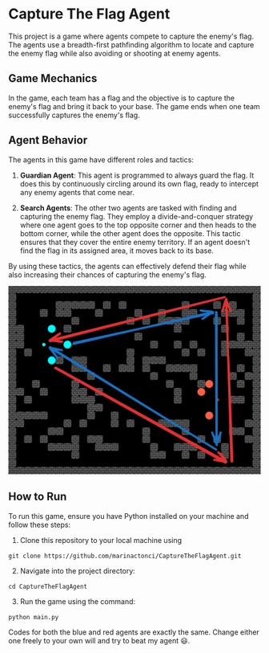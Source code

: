 # Capture The Flag Agent

This project is a game where agents compete to capture the enemy's flag. The agents use a breadth-first pathfinding algorithm to locate and capture the enemy flag while also avoiding or shooting at enemy agents.

## Game Mechanics

In the game, each team has a flag and the objective is to capture the enemy's flag and bring it back to your base. The game ends when one team successfully captures the enemy's flag.

## Agent Behavior

The agents in this game have different roles and tactics:

1. **Guardian Agent**: This agent is programmed to always guard the flag. It does this by continuously circling around its own flag, ready to intercept any enemy agents that come near.

2. **Search Agents**: The other two agents are tasked with finding and capturing the enemy flag. They employ a divide-and-conquer strategy where one agent goes to the top opposite corner and then heads to the bottom corner, while the other agent does the opposite. This tactic ensures that they cover the entire enemy territory. If an agent doesn't find the flag in its assigned area, it moves back to its base.

By using these tactics, the agents can effectively defend their flag while also increasing their chances of capturing the enemy's flag.

![Agent behavior](screenshot.png)

## How to Run

To run this game, ensure you have Python installed on your machine and follow these steps:

1. Clone this repository to your local machine using

```
git clone https://github.com/marinactonci/CaptureTheFlagAgent.git
```

2. Navigate into the project directory:

```
cd CaptureTheFlagAgent
```

3. Run the game using the command:

```
python main.py
```

Codes for both the blue and red agents are exactly the same. Change either one freely to your own will and try to beat my agent 😃. 
